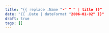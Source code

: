 ```yaml
---
title: "{{ replace .Name "-" " " | title }}"
date: "{{ .Date | dateFormat "2006-01-02" }}"
draft: true
tags: []
---
```



<!--more-->

